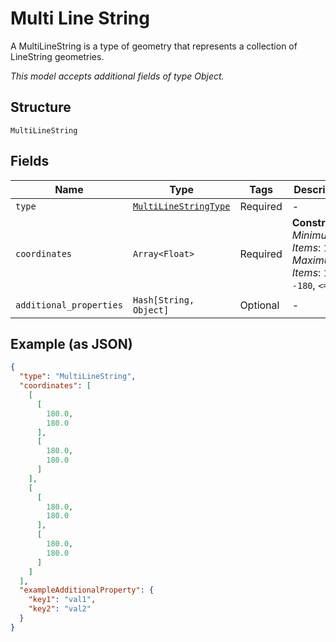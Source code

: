 
# Multi Line String

A MultiLineString is a type of geometry that represents a collection of LineString geometries.

*This model accepts additional fields of type Object.*

## Structure

`MultiLineString`

## Fields

| Name | Type | Tags | Description |
|  --- | --- | --- | --- |
| `type` | [`MultiLineStringType`](../../doc/models/multi-line-string-type.md) | Required | - |
| `coordinates` | `Array<Float>` | Required | **Constraints**: *Minimum Items*: `1`, *Maximum Items*: `10`, `>= -180`, `<= 180` |
| `additional_properties` | `Hash[String, Object]` | Optional | - |

## Example (as JSON)

```json
{
  "type": "MultiLineString",
  "coordinates": [
    [
      [
        180.0,
        180.0
      ],
      [
        180.0,
        180.0
      ]
    ],
    [
      [
        180.0,
        180.0
      ],
      [
        180.0,
        180.0
      ]
    ]
  ],
  "exampleAdditionalProperty": {
    "key1": "val1",
    "key2": "val2"
  }
}
```


